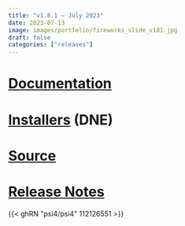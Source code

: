 ```yaml
---
title: "v1.8.1 — July 2023"
date: 2023-07-13
image: images/portfolio/fireworks_slide_v181.jpg
draft: false
categories: ["releases"]
---
```


# [Documentation](/psi4manual/1.8.x/index.html)
# [Installers](/installs/v181) (DNE)
# [Source](https://github.com/psi4/psi4/tree/1.8.x)
# [Release Notes](https://github.com/psi4/psi4/releases/tag/v1.8.1)

{{< ghRN "psi4/psi4" 112126551 >}}
